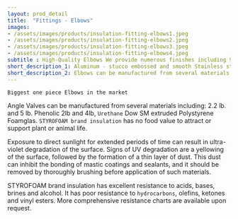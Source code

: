 ```yaml
---
layout: prod_detail
title:  "Fittings - Elbows"
images:
- /assets/images/products/insulation-fitting-elbows1.jpeg
- /assets/images/products/insulation-fitting-elbows2.jpeg
- /assets/images/products/insulation-fitting-elbows3.jpeg
- /assets/images/products/insulation-fitting-elbows4.jpeg
subtitle : High-Quality Elbows We provide numerous finishes including 90s and 45s
short_description_1: Aluminum - stucco embossed and smooth Stainless steel - stucco embossed and smooth Colored PVC Canvas
short_description_2: Elbows can be manufactured from several materials including, 
---
```

`Biggest one piece Elbows in the market`

Angle Valves can be manufactured from several materials including: 2.2 lb. and 5 lb. Phenolic 2lb and 4lb, `Urethane` Dow SM extruded Polystyrene Foamglas. `STYROFOAM brand insulation` has no food value to attract or support plant or animal life. 

Exposure to direct sunlight for extended periods of time can result in ultra-violet degradation of the surface. Signs of UV degradation are a yellowing of the surface, followed by the formation of a thin layer of dust. This dust can inhibit the bonding of mastic coatings and sealants, and it should be removed by thoroughly brushing before application of such materials. 

STYROFOAM brand insulation has excellent resistance to acids, bases, brines and alcohol. It has poor resistance to `hydrocarbons`, olefins, ketones and vinyl esters. More comprehensive resistance charts are available upon request.